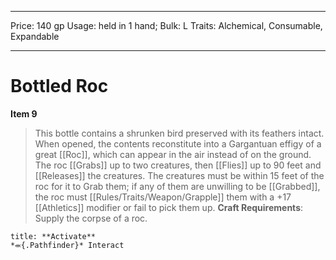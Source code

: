 
---
Price: 140 gp
Usage: held in 1 hand;
Bulk: L
Traits: Alchemical, Consumable, Expandable

---

# Bottled Roc

**Item 9**

> This bottle contains a shrunken bird preserved with its feathers intact. When opened, the contents reconstitute into a Gargantuan effigy of a great [[Roc]], which can appear in the air instead of on the ground. The roc [[Grabs]] up to two creatures, then [[Flies]] up to 90 feet and [[Releases]] the creatures. The creatures must be within 15 feet of the roc for it to Grab them; if any of them are unwilling to be [[Grabbed]], the roc must [[Rules/Traits/Weapon/Grapple]] them with a +17 [[Athletics]] modifier or fail to pick them up.
**Craft Requirements**: Supply the corpse of a roc.

```ad-embed-ability
title: **Activate**
*⬺{.Pathfinder}* Interact 
```

